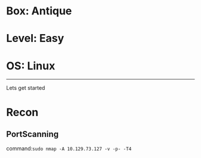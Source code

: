 # Box: Antique
# Level: Easy
# OS: Linux
<hr>

Lets get started

# Recon

## PortScanning

command:```sudo nmap -A 10.129.73.127 -v -p- -T4```

```
```
